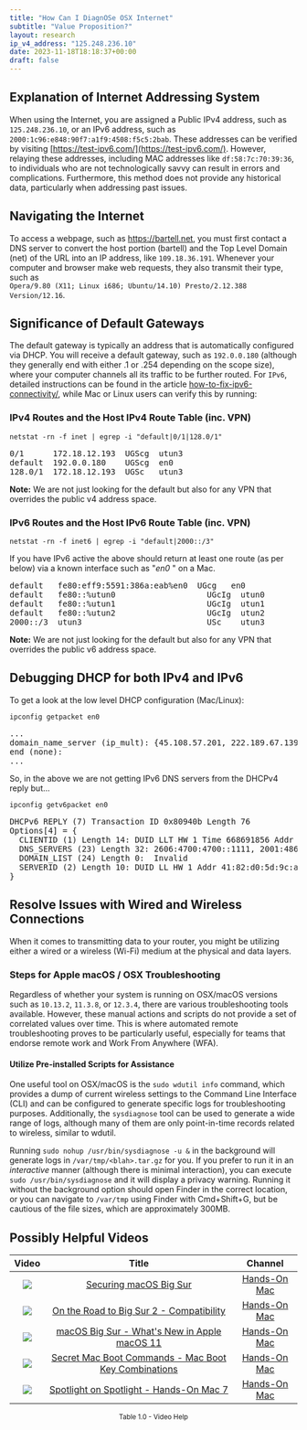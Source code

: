 ```yaml
---
title: "How Can I DiagnOSe OSX Internet"
subtitle: "Value Proposition?"
layout: research
ip_v4_address: "125.248.236.10"
date: 2023-11-18T18:18:37+00:00
draft: false
---
```


## Explanation of Internet Addressing System

When using the Internet, you are assigned a Public IPv4 address, such as ```125.248.236.10```, or an IPv6 address, such as ```2000:1c96:e848:90f7:a1f9:4508:f5c5:2bab```. These addresses can be verified by visiting [https://test-ipv6.com/](https://test-ipv6.com/). However, relaying these addresses, including MAC addresses like ```df:58:7c:70:39:36```, to individuals who are not technologically savvy can result in errors and complications. Furthermore, this method does not provide any historical data, particularly when addressing past issues.
## Navigating the Internet

To access a webpage, such as https://bartell.net, you must first contact a DNS server to convert the host portion (bartell) and the Top Level Domain (net) of the URL into an IP address, like ```109.18.36.191```. Whenever your computer and browser make web requests, they also transmit their type, such as <br>```Opera/9.80 (X11; Linux i686; Ubuntu/14.10) Presto/2.12.388 Version/12.16```.
## Significance of Default Gateways

The default gateway is typically an address that is automatically configured via DHCP. You will receive a default gateway, such as ```192.0.0.180``` (although they generally end with either .1 or .254 depending on the scope size), where your computer channels all its traffic to be further routed. For ```IPv6```, detailed instructions can be found in the article [how-to-fix-ipv6-connectivity/](/blog/how-to-fix-ipv6-connectivity/), while Mac or Linux users can verify this by running: <br>
### IPv4 Routes and the Host IPv4 Route Table (inc. VPN)
```netstat -rn -f inet | egrep -i "default|0/1|128.0/1"```

<pre>
0/1      172.18.12.193  UGScg  utun3
default  192.0.0.180    UGScg  en0
128.0/1  172.18.12.193  UGSc   utun3</pre>

**Note:** We are not just looking for the default but also for any VPN that overrides the public v4 address space.

### IPv6 Routes and the Host IPv6 Route Table (inc. VPN)
```netstat -rn -f inet6 | egrep -i "default|2000::/3"```

If you have IPv6 active the above should return at least one route (as per below) via a known interface such as "_en0_ " on a Mac. 

<pre>
default   fe80:eff9:5591:386a:eab%en0  UGcg   en0
default   fe80::%utun0                   UGcIg  utun0
default   fe80::%utun1                   UGcIg  utun1
default   fe80::%utun2                   UGcIg  utun2
2000::/3  utun3                          USc    utun3</pre>

**Note:** We are not just looking for the default but also for any VPN that overrides the public v6 address space.
<br>

## Debugging DHCP for both IPv4 and IPv6

To get a look at the low level DHCP configuration (Mac/Linux): 

```ipconfig getpacket en0```

<pre>
...
domain_name_server (ip_mult): {45.108.57.201, 222.189.67.139}
end (none):
...</pre>

So, in the above we are not getting IPv6 DNS servers from the DHCPv4 reply but...

```ipconfig getv6packet en0```

<pre>
DHCPv6 REPLY (7) Transaction ID 0x80940b Length 76
Options[4] = {
  CLIENTID (1) Length 14: DUID LLT HW 1 Time 668691856 Addr df:58:7c:70:39:36
  DNS_SERVERS (23) Length 32: 2606:4700:4700::1111, 2001:4860:4860::8844
  DOMAIN_LIST (24) Length 0:  Invalid
  SERVERID (2) Length 10: DUID LL HW 1 Addr 41:82:d0:5d:9c:ad
}</pre>




## Resolve Issues with Wired and Wireless Connections
When it comes to transmitting data to your router, you might be utilizing either a wired or a wireless (Wi-Fi) medium at the physical and data layers.
### Steps for Apple macOS / OSX Troubleshooting
Regardless of whether your system is running on OSX/macOS versions such as `10.13.2`, `11.3.8`, or `12.3.4`, there are various troubleshooting tools available. However, these manual actions and scripts do not provide a set of correlated values over time. This is where automated remote troubleshooting proves to be particularly useful, especially for teams that endorse remote work and Work From Anywhere (WFA).
#### Utilize Pre-installed Scripts for Assistance
One useful tool on OSX/macOS is the `sudo wdutil info` command, which provides a dump of current wireless settings to the Command Line Interface (CLI) and can be configured to generate specific logs for troubleshooting purposes. Additionally, the `sysdiagnose` tool can be used to generate a wide range of logs, although many of them are only point-in-time records related to wireless, similar to wdutil.

Running `sudo nohup /usr/bin/sysdiagnose -u &` in the background will generate logs in `/var/tmp/<blah>.tar.gz` for you. If you prefer to run it in an *interactive* manner (although there is minimal interaction), you can execute `sudo /usr/bin/sysdiagnose` and it will display a privacy warning. Running it without the background option should open Finder in the correct location, or you can navigate to `/var/tmp` using Finder with Cmd+Shift+G, but be cautious of the file sizes, which are approximately 300MB.
## Possibly Helpful Videos

<link href="/plugins/lity/css/lity.min.css" rel="stylesheet">
<script src="/plugins/lity/js/lity.min.js"></script>
<div class="table1-start"></div>

|Video | Title | Channel |
| :---: | :---: | :---: |
|<a href="https://www.youtube.com/watch?v=7KdhJimuhNw" data-lity><img src="https://i.ytimg.com/vi/7KdhJimuhNw/default.jpg" class="img-fluid"></a>|<a href="https://www.youtube.com/watch?v=7KdhJimuhNw" data-lity>Securing macOS Big Sur</a>|<a target="_blank" href="https://www.youtube.com/channel/UCg43DP8MdHVcl4rFK_delBg" >Hands-On Mac</a>|
|<a href="https://www.youtube.com/watch?v=HEbK-Tignuc" data-lity><img src="https://i.ytimg.com/vi/HEbK-Tignuc/default.jpg" class="img-fluid"></a>|<a href="https://www.youtube.com/watch?v=HEbK-Tignuc" data-lity>On the Road to Big Sur 2 - Compatibility</a>|<a target="_blank" href="https://www.youtube.com/channel/UCg43DP8MdHVcl4rFK_delBg" >Hands-On Mac</a>|
|<a href="https://www.youtube.com/watch?v=JMKi6o9kaZI" data-lity><img src="https://i.ytimg.com/vi/JMKi6o9kaZI/default.jpg" class="img-fluid"></a>|<a href="https://www.youtube.com/watch?v=JMKi6o9kaZI" data-lity>macOS Big Sur - What&#39;s New in Apple macOS 11</a>|<a target="_blank" href="https://www.youtube.com/channel/UCg43DP8MdHVcl4rFK_delBg" >Hands-On Mac</a>|
|<a href="https://www.youtube.com/watch?v=VwNYWAxHCgM" data-lity><img src="https://i.ytimg.com/vi/VwNYWAxHCgM/default.jpg" class="img-fluid"></a>|<a href="https://www.youtube.com/watch?v=VwNYWAxHCgM" data-lity>Secret Mac Boot Commands - Mac Boot Key Combinations</a>|<a target="_blank" href="https://www.youtube.com/channel/UCg43DP8MdHVcl4rFK_delBg" >Hands-On Mac</a>|
|<a href="https://www.youtube.com/watch?v=RslZ4W1EPqk" data-lity><img src="https://i.ytimg.com/vi/RslZ4W1EPqk/default.jpg" class="img-fluid"></a>|<a href="https://www.youtube.com/watch?v=RslZ4W1EPqk" data-lity>Spotlight on Spotlight - Hands-On Mac 7</a>|<a target="_blank" href="https://www.youtube.com/channel/UCg43DP8MdHVcl4rFK_delBg" >Hands-On Mac</a>|

<center><small>Table 1.0 - Video Help</small></center>
 <br>
<div class="table1-end"></div>
<script type="text/javascript">
(function() {
    $('div.table1-start').nextUntil('div.table1-end', 'table').addClass('table thead-dark table-striped table-responsive rounded').attr('id', 't1');
    $('#t1').find('thead').addClass('thead-dark');
})();
</script>
